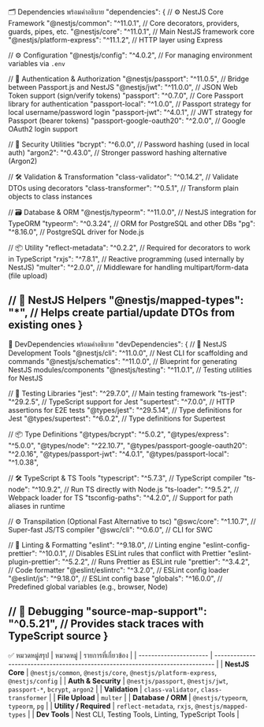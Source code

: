 🗂️ Dependencies พร้อมคำอธิบาย
"dependencies": {
  // ⚙️ NestJS Core Framework
  "@nestjs/common": "^11.0.1",         // Core decorators, providers, guards, pipes, etc.
  "@nestjs/core": "^11.0.1",           // Main NestJS framework core
  "@nestjs/platform-express": "^11.1.2", // HTTP layer using Express

  // ⚙️ Configuration
  "@nestjs/config": "^4.0.2",          // For managing environment variables via `.env`

  // 🔐 Authentication & Authorization
  "@nestjs/passport": "^11.0.5",       // Bridge between Passport.js and NestJS
  "@nestjs/jwt": "^11.0.0",            // JSON Web Token support (sign/verify tokens)
  "passport": "^0.7.0",                // Core Passport library for authentication
  "passport-local": "^1.0.0",          // Passport strategy for local username/password login
  "passport-jwt": "^4.0.1",            // JWT strategy for Passport (bearer tokens)
  "passport-google-oauth20": "^2.0.0", // Google OAuth2 login support

  // 🔐 Security Utilities
  "bcrypt": "^6.0.0",                  // Password hashing (used in local auth)
  "argon2": "^0.43.0",                 // Stronger password hashing alternative (Argon2)

  // 🛠️ Validation & Transformation
  "class-validator": "^0.14.2",        // Validate DTOs using decorators
  "class-transformer": "^0.5.1",       // Transform plain objects to class instances

  // 🗃️ Database & ORM
  "@nestjs/typeorm": "^11.0.0",        // NestJS integration for TypeORM
  "typeorm": "^0.3.24",                // ORM for PostgreSQL and other DBs
  "pg": "^8.16.0",                     // PostgreSQL driver for Node.js

  // 📦 Utility
  "reflect-metadata": "^0.2.2",        // Required for decorators to work in TypeScript
  "rxjs": "^7.8.1",                    // Reactive programming (used internally by NestJS)
  "multer": "^2.0.0",                  // Middleware for handling multipart/form-data (file upload)

  // 🧩 NestJS Helpers
  "@nestjs/mapped-types": "*",         // Helps create partial/update DTOs from existing ones
}
-------------------------------------------------------------------------------------------------------------
🧪 DevDependencies พร้อมคำอธิบาย
"devDependencies": {
  // 🧪 NestJS Development Tools
  "@nestjs/cli": "^11.0.0",            // Nest CLI for scaffolding and commands
  "@nestjs/schematics": "^11.0.0",     // Blueprint for generating NestJS modules/components
  "@nestjs/testing": "^11.0.1",        // Testing utilities for NestJS

  // 🧪 Testing Libraries
  "jest": "^29.7.0",                   // Main testing framework
  "ts-jest": "^29.2.5",                // TypeScript support for Jest
  "supertest": "^7.0.0",               // HTTP assertions for E2E tests
  "@types/jest": "^29.5.14",           // Type definitions for Jest
  "@types/supertest": "^6.0.2",        // Type definitions for Supertest

  // 📦 Type Definitions
  "@types/bcrypt": "^5.0.2",
  "@types/express": "^5.0.0",
  "@types/node": "^22.10.7",
  "@types/passport-google-oauth20": "^2.0.16",
  "@types/passport-jwt": "^4.0.1",
  "@types/passport-local": "^1.0.38",

  // 🛠️ TypeScript & TS Tools
  "typescript": "^5.7.3",              // TypeScript compiler
  "ts-node": "^10.9.2",                // Run TS directly with Node.js
  "ts-loader": "^9.5.2",               // Webpack loader for TS
  "tsconfig-paths": "^4.2.0",          // Support for path aliases in runtime

  // ⚙️ Transpilation (Optional Fast Alternative to tsc)
  "@swc/core": "^1.10.7",              // Super-fast JS/TS compiler
  "@swc/cli": "^0.6.0",                // CLI for SWC

  // 🧼 Linting & Formatting
  "eslint": "^9.18.0",                 // Linting engine
  "eslint-config-prettier": "^10.0.1", // Disables ESLint rules that conflict with Prettier
  "eslint-plugin-prettier": "^5.2.2",   // Runs Prettier as ESLint rule
  "prettier": "^3.4.2",                 // Code formatter
  "@eslint/eslintrc": "^3.2.0",         // ESLint config loader
  "@eslint/js": "^9.18.0",              // ESLint config base
  "globals": "^16.0.0",                 // Predefined global variables (e.g., browser, Node)

  // 🧵 Debugging
  "source-map-support": "^0.5.21",      // Provides stack traces with TypeScript source
}
-------------------------------------------------------------------------------------------------------------
✅ หมวดหมู่สรุป
| หมวดหมู่               | รายการที่เกี่ยวข้อง                                                            |
| ---------------------- | ------------------------------------------------------------------------------ |
| **NestJS Core**        | `@nestjs/common`, `@nestjs/core`, `@nestjs/platform-express`, `@nestjs/config` |
| **Auth & Security**    | `@nestjs/passport`, `@nestjs/jwt`, `passport-*`, `bcrypt`, `argon2`            |
| **Validation**         | `class-validator`, `class-transformer`                                         |
| **File Upload**        | `multer`                                                                       |
| **Database / ORM**     | `@nestjs/typeorm`, `typeorm`, `pg`                                             |
| **Utility / Required** | `reflect-metadata`, `rxjs`, `@nestjs/mapped-types`                             |
| **Dev Tools**          | Nest CLI, Testing Tools, Linting, TypeScript Tools                             |
